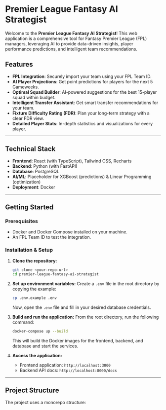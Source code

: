 # Premier League Fantasy AI Strategist

Welcome to the **Premier League Fantasy AI Strategist**! This web application is a comprehensive tool for Fantasy Premier League (FPL) managers, leveraging AI to provide data-driven insights, player performance predictions, and intelligent team recommendations.

## Features

* **FPL Integration**: Securely import your team using your FPL Team ID.
* **AI Player Projections**: Get point predictions for players for the next 5 Gameweeks.
* **Optimal Squad Builder**: AI-powered suggestions for the best 15-player squad within budget.
* **Intelligent Transfer Assistant**: Get smart transfer recommendations for your team.
* **Fixture Difficulty Rating (FDR)**: Plan your long-term strategy with a clear FDR view.
* **Detailed Player Stats**: In-depth statistics and visualizations for every player.

---

## Technical Stack

* **Frontend**: React (with TypeScript), Tailwind CSS, Recharts
* **Backend**: Python (with FastAPI)
* **Database**: PostgreSQL
* **AI/ML**: Placeholder for XGBoost (predictions) & Linear Programming (optimization)
* **Deployment**: Docker

---

## Getting Started

### Prerequisites

* Docker and Docker Compose installed on your machine.
* An FPL Team ID to test the integration.

### Installation & Setup

1.  **Clone the repository:**
    ```bash
    git clone <your-repo-url>
    cd premier-league-fantasy-ai-strategist
    ```

2.  **Set up environment variables:**
    Create a `.env` file in the root directory by copying the example:
    ```bash
    cp .env.example .env
    ```
    Now, open the `.env` file and fill in your desired database credentials.

3.  **Build and run the application:**
    From the root directory, run the following command:
    ```bash
    docker-compose up --build
    ```
    This will build the Docker images for the frontend, backend, and database and start the services.

4.  **Access the application:**
    * Frontend application: `http://localhost:3000`
    * Backend API docs: `http://localhost:8000/docs`

---

## Project Structure

The project uses a monorepo structure: